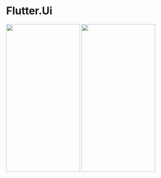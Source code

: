 # Flutter.Ui





<img src="https://user-images.githubusercontent.com/8828561/107260385-1108df00-6a64-11eb-962d-251f882a9575.png" width="200" height="400">
<img src="https://user-images.githubusercontent.com/8828561/148731085-ca13eeeb-5741-442a-8336-94da65424365.png" width="200" height="400">
